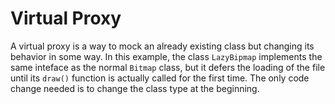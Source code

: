 # Virtual Proxy
A virtual proxy is a way to mock an already existing class but changing its behavior in some way.
In this example, the class `LazyBipmap` implements the same inteface as the normal `Bitmap` class,
but it defers the loading of the file until its `draw()` function is actually called for the first time.
The only code change needed is to change the class type at the beginning.
